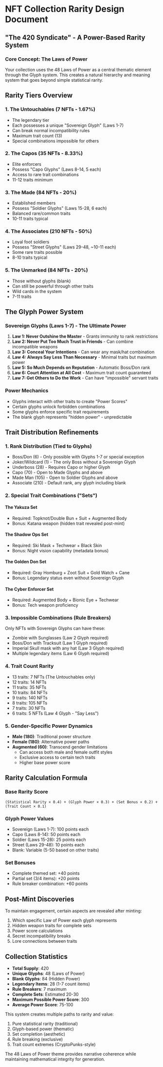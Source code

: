 # NFT Collection Rarity Design Document
## "The 420 Syndicate" - A Power-Based Rarity System

### Core Concept: The Laws of Power
Your collection uses the 48 Laws of Power as a central thematic element through the Glyph system. This creates a natural hierarchy and meaning system that goes beyond simple statistical rarity.

## Rarity Tiers Overview

### 1. **The Untouchables** (7 NFTs - 1.67%)
- The legendary tier
- Each possesses a unique "Sovereign Glyph" (Laws 1-7)
- Can break normal incompatibility rules
- Maximum trait count (13)
- Special combinations impossible for others

### 2. **The Capos** (35 NFTs - 8.33%)
- Elite enforcers
- Possess "Capo Glyphs" (Laws 8-14, 5 each)
- Access to rare trait combinations
- 11-12 traits minimum

### 3. **The Made** (84 NFTs - 20%)
- Established members
- Possess "Soldier Glyphs" (Laws 15-28, 6 each)
- Balanced rare/common traits
- 10-11 traits typical

### 4. **The Associates** (210 NFTs - 50%)
- Loyal foot soldiers
- Possess "Street Glyphs" (Laws 29-48, ~10-11 each)
- Some rare traits possible
- 8-10 traits typical

### 5. **The Unmarked** (84 NFTs - 20%)
- Those without glyphs (blank)
- Can still be powerful through other traits
- Wild cards in the system
- 7-11 traits

## The Glyph Power System

### Sovereign Glyphs (Laws 1-7) - The Ultimate Power
1. **Law 1: Never Outshine the Master** - Grants immunity to rank restrictions
2. **Law 2: Never Put Too Much Trust in Friends** - Can combine incompatible weapons
3. **Law 3: Conceal Your Intentions** - Can wear any mask/hat combination
4. **Law 4: Always Say Less Than Necessary** - Minimal traits but maximum power
5. **Law 5: So Much Depends on Reputation** - Automatic Boss/Don rank
6. **Law 6: Court Attention at All Cost** - Maximum trait count guaranteed
7. **Law 7: Get Others to Do the Work** - Can have "impossible" servant traits

### Power Mechanics
- Glyphs interact with other traits to create "Power Scores"
- Certain glyphs unlock forbidden combinations
- Some glyphs enforce specific trait requirements
- The blank glyph represents "hidden power" - unpredictable

## Trait Distribution Refinements

### 1. **Rank Distribution (Tied to Glyphs)**
- Boss/Don (6) - Only possible with Glyphs 1-7 or special exception
- Joker/Wildcard (1) - The only Boss without a Sovereign Glyph
- Underboss (28) - Requires Capo or higher Glyph
- Capo (70) - Open to Made Glyphs and above
- Made Man (105) - Open to Soldier Glyphs and above
- Associate (210) - Default rank, any glyph including blank

### 2. **Special Trait Combinations ("Sets")**

#### The Yakuza Set
- Required: Topknot/Double Bun + Suit + Augmented Body
- Bonus: Katana weapon (hidden trait revealed post-mint)

#### The Shadow Ops Set
- Required: Ski Mask + Techwear + Black Skin
- Bonus: Night vision capability (metadata bonus)

#### The Golden Don Set
- Required: Gray Homburg + Zoot Suit + Gold Watch + Cane
- Bonus: Legendary status even without Sovereign Glyph

#### The Cyber Enforcer Set
- Required: Augmented Body + Bionic Eye + Techwear
- Bonus: Tech weapon proficiency

### 3. **Impossible Combinations (Rule Breakers)**
Only NFTs with Sovereign Glyphs can have these:
- Zombie with Sunglasses (Law 2 Glyph required)
- Boss/Don with Tracksuit (Law 1 Glyph required)
- Imperial Skull mask with any hat (Law 3 Glyph required)
- Multiple legendary items (Law 6 Glyph required)

### 4. **Trait Count Rarity**
- 13 traits: 7 NFTs (The Untouchables only)
- 12 traits: 14 NFTs
- 11 traits: 35 NFTs
- 10 traits: 84 NFTs
- 9 traits: 140 NFTs
- 8 traits: 105 NFTs
- 7 traits: 30 NFTs
- 6 traits: 5 NFTs (Law 4 Glyph - "Say Less")

### 5. **Gender-Specific Power Dynamics**
- **Male (180)**: Traditional power structure
- **Female (180)**: Alternative power paths
- **Augmented (60)**: Transcend gender limitations
  - Can access both male and female outfit styles
  - Exclusive access to certain tech traits
  - Higher base power score

## Rarity Calculation Formula

### Base Rarity Score
`(Statistical Rarity × 0.4) + (Glyph Power × 0.3) + (Set Bonus × 0.2) + (Trait Count × 0.1)`

### Glyph Power Values
- Sovereign (Laws 1-7): 100 points each
- Capo (Laws 8-14): 50 points each
- Soldier (Laws 15-28): 25 points each
- Street (Laws 29-48): 10 points each
- Blank: Variable (5-50 based on other traits)

### Set Bonuses
- Complete themed set: +40 points
- Partial set (3/4 items): +20 points
- Rule breaker combination: +60 points

## Post-Mint Discoveries
To maintain engagement, certain aspects are revealed after minting:
1. Which specific Law of Power each glyph represents
2. Hidden weapon traits for complete sets
3. Power score calculations
4. Secret incompatibility breaks
5. Lore connections between traits

## Collection Statistics
- **Total Supply**: 420
- **Unique Glyphs**: 48 (Laws of Power)
- **Blank Glyphs**: 84 (Hidden Power)
- **Legendary Items**: 28 (1-7 count items)
- **Rule Breakers**: 7 maximum
- **Complete Sets**: Estimated 20-30
- **Maximum Possible Power Score**: 300
- **Average Power Score**: 75-100

This system creates multiple paths to rarity and value:
1. Pure statistical rarity (traditional)
2. Glyph-based power (thematic)
3. Set completion (aesthetic)
4. Rule breaking (exclusive)
5. Trait count extremes (CryptoPunks-style)

The 48 Laws of Power theme provides narrative coherence while maintaining mathematical integrity for generation.